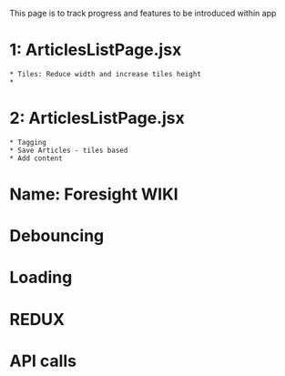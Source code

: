 This page is to track progress and features to be introduced within app


# 1: ArticlesListPage.jsx
    * Tiles: Reduce width and increase tiles height
    * 


# 2: ArticlesListPage.jsx
    * Tagging
    * Save Articles - tiles based
    * Add content


# Name: Foresight WIKI

# Debouncing
# Loading
# REDUX
# API calls
